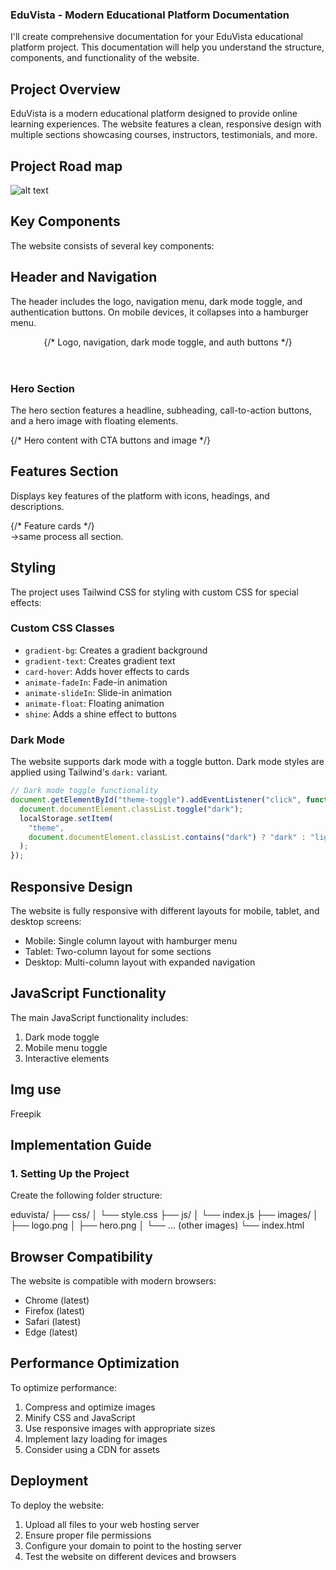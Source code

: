 ### EduVista - Modern Educational Platform Documentation

I'll create comprehensive documentation for your EduVista educational platform project. This documentation will help you understand the structure, components, and functionality of the website.

## Project Overview

EduVista is a modern educational platform designed to provide online learning experiences. The website features a clean, responsive design with multiple sections showcasing courses, instructors, testimonials, and more.

## Project Road map

![alt text](../images/project-road-map.png)

## Key Components

The website consists of several key components:

## Header and Navigation

The header includes the logo, navigation menu, dark mode toggle, and authentication buttons. On mobile devices, it collapses into a hamburger menu.

<header className="py-4 px-4 md:px-8 lg:px-16 shadow-sm dark:border-b border-gray-700 sticky top-0 bg-white/90 dark:bg-dark/90 backdrop-blur-sm z-50 transition-colors duration-300">
  {/* Logo, navigation, dark mode toggle, and auth buttons */}
</header>

### Hero Section

The hero section features a headline, subheading, call-to-action buttons, and a hero image with floating elements.

<section className="py-16 md:py-24 px-4 md:px-8 lg:px-16 bg-secondary dark:bg-dark relative overflow-hidden">
  {/* Hero content with CTA buttons and image */}
</section>

## Features Section

Displays key features of the platform with icons, headings, and descriptions.

<section className="py-20 px-4 md:px-8 lg:px-16">
  <div className="container mx-auto">
    <div className="grid grid-cols-1 md:grid-cols-3 gap-8">
      {/* Feature cards */}
    </div>
  </div>
</section>
->same process all section.

## Styling

The project uses Tailwind CSS for styling with custom CSS for special effects:

### Custom CSS Classes

- `gradient-bg`: Creates a gradient background
- `gradient-text`: Creates gradient text
- `card-hover`: Adds hover effects to cards
- `animate-fadeIn`: Fade-in animation
- `animate-slideIn`: Slide-in animation
- `animate-float`: Floating animation
- `shine`: Adds a shine effect to buttons

### Dark Mode

The website supports dark mode with a toggle button. Dark mode styles are applied using Tailwind's `dark:` variant.

```javascript
// Dark mode toggle functionality
document.getElementById("theme-toggle").addEventListener("click", function () {
  document.documentElement.classList.toggle("dark");
  localStorage.setItem(
    "theme",
    document.documentElement.classList.contains("dark") ? "dark" : "light"
  );
});
```

## Responsive Design

The website is fully responsive with different layouts for mobile, tablet, and desktop screens:

- Mobile: Single column layout with hamburger menu
- Tablet: Two-column layout for some sections
- Desktop: Multi-column layout with expanded navigation

## JavaScript Functionality

The main JavaScript functionality includes:

1. Dark mode toggle
2. Mobile menu toggle
3. Interactive elements

## Img use

Freepik

## Implementation Guide

### 1. Setting Up the Project

Create the following folder structure:

eduvista/
├── css/
│ └── style.css
├── js/
│ └── index.js
├── images/
│ ├── logo.png
│ ├── hero.png
│ └── ... (other images)
└── index.html

## Browser Compatibility

The website is compatible with modern browsers:

- Chrome (latest)
- Firefox (latest)
- Safari (latest)
- Edge (latest)

## Performance Optimization

To optimize performance:

1. Compress and optimize images
2. Minify CSS and JavaScript
3. Use responsive images with appropriate sizes
4. Implement lazy loading for images
5. Consider using a CDN for assets

## Deployment

To deploy the website:

1. Upload all files to your web hosting server
2. Ensure proper file permissions
3. Configure your domain to point to the hosting server
4. Test the website on different devices and browsers
